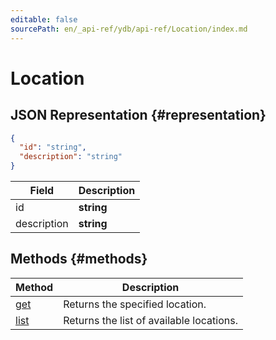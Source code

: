 ```yaml
---
editable: false
sourcePath: en/_api-ref/ydb/api-ref/Location/index.md
---
```


# Location

## JSON Representation {#representation}
```json 
{
  "id": "string",
  "description": "string"
}
```
 
Field | Description
--- | ---
id | **string**
description | **string**

## Methods {#methods}
Method | Description
--- | ---
[get](get.md) | Returns the specified location.
[list](list.md) | Returns the list of available locations.